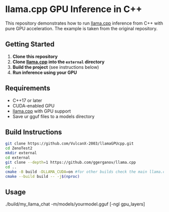 # llama.cpp GPU Inference in C++

This repository demonstrates how to run [llama.cpp](https://github.com/ggerganov/llama.cpp) inference from C++ with pure GPU acceleration. The example is taken from the original repository.


## Getting Started

1. **Clone this repository**
2. **Clone [llama.cpp](https://github.com/ggerganov/llama.cpp) into the `external` directory**
3. **Build the project** (see instructions below)
4. **Run inference using your GPU**

## Requirements

- C++17 or later
- CUDA-enabled GPU
- [llama.cpp](https://github.com/ggerganov/llama.cpp) with GPU support
- Save ur gguf files to a models directory

## Build Instructions

```bash
git clone https://github.com/VulcanX-2003/llamaGPUcpp.git
cd ZenoTest2
mkdir external
cd external
git clone --depth=1 https://github.com/ggerganov/llama.cpp
cd ..
cmake -B build -DLLAMA_CUDA=on #for other builds check the main llama.cpp repository
cmake --build build -- -j$(nproc)
```

## Usage
./build/my_llama_chat -m/models/yourmodel.gguf [-ngl gpu_layers]

